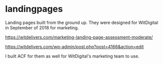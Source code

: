 # landingpages
Landing pages built from the ground up. They were designed for WitDigital in September of 2018 for marketing. 

https://witdelivers.com/marketing-landing-page-assessment-moderate/

https://witdelivers.com/wp-admin/post.php?post=4166&action=edit

I built ACF for them as well for WitDigital's marketing team to use. 
